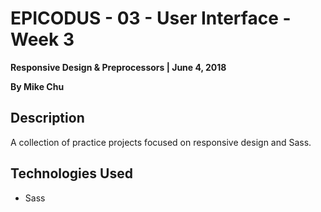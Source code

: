 # EPICODUS - 03 - User Interface - Week 3

**Responsive Design & Preprocessors | June 4, 2018**

**By Mike Chu**

## Description

A collection of practice projects focused on responsive design and Sass.

## Technologies Used

- Sass
